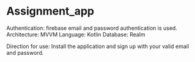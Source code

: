 # Assignment_app
Authentication: firebase email and password authentication is used.
Architecture: MVVM
Language: Kotlin
Database: Realm

Direction for use: Install the application and sign up with your valid email and password.
